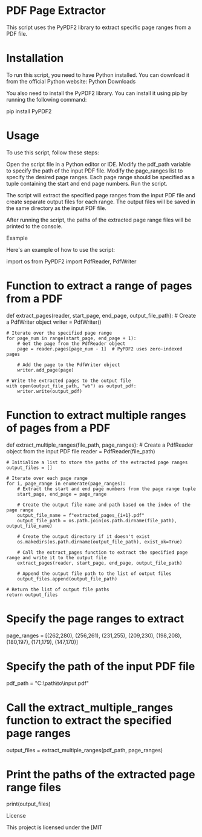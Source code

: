 # PDF Page Extractor

This script uses the PyPDF2 library to extract specific page ranges from a PDF file.

# Installation

To run this script, you need to have Python installed. You can download it from the official Python website: Python Downloads

You also need to install the PyPDF2 library. You can install it using pip by running the following command:

pip install PyPDF2

# Usage

To use this script, follow these steps:

Open the script file in a Python editor or IDE.
Modify the pdf_path variable to specify the path of the input PDF file.
Modify the page_ranges list to specify the desired page ranges. Each page range should be specified as a tuple containing the start and end page numbers.
Run the script.

The script will extract the specified page ranges from the input PDF file and create separate output files for each range. The output files will be saved in the same directory as the input PDF file.

After running the script, the paths of the extracted page range files will be printed to the console.

Example

Here's an example of how to use the script:

import os
from PyPDF2 import PdfReader, PdfWriter

# Function to extract a range of pages from a PDF
def extract_pages(reader, start_page, end_page, output_file_path):
    # Create a PdfWriter object
    writer = PdfWriter()

    # Iterate over the specified page range
    for page_num in range(start_page, end_page + 1):
        # Get the page from the PdfReader object
        page = reader.pages[page_num - 1]  # PyPDF2 uses zero-indexed pages

        # Add the page to the PdfWriter object
        writer.add_page(page)

    # Write the extracted pages to the output file
    with open(output_file_path, "wb") as output_pdf:
        writer.write(output_pdf)

# Function to extract multiple ranges of pages from a PDF
def extract_multiple_ranges(file_path, page_ranges):
    # Create a PdfReader object from the input PDF file
    reader = PdfReader(file_path)

    # Initialize a list to store the paths of the extracted page ranges
    output_files = []

    # Iterate over each page range
    for i, page_range in enumerate(page_ranges):
        # Extract the start and end page numbers from the page range tuple
        start_page, end_page = page_range

        # Create the output file name and path based on the index of the page range
        output_file_name = f"extracted_pages_{i+1}.pdf"
        output_file_path = os.path.join(os.path.dirname(file_path), output_file_name)

        # Create the output directory if it doesn't exist
        os.makedirs(os.path.dirname(output_file_path), exist_ok=True)

        # Call the extract_pages function to extract the specified page range and write it to the output file
        extract_pages(reader, start_page, end_page, output_file_path)

        # Append the output file path to the list of output files
        output_files.append(output_file_path)

    # Return the list of output file paths
    return output_files

# Specify the page ranges to extract
page_ranges = [(262,280), (256,261), (231,255), (209,230), (198,208), (180,197), (171,179), (147,170)]

# Specify the path of the input PDF file
pdf_path = "C:\\path\\to\\input.pdf"

# Call the extract_multiple_ranges function to extract the specified page ranges
output_files = extract_multiple_ranges(pdf_path, page_ranges)

# Print the paths of the extracted page range files
print(output_files)

License

This project is licensed under the [MIT

